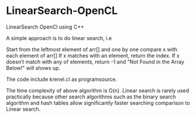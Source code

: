 # LinearSearch-OpenCL
LinearSearch OpenCl using C++

A simple approach is to do linear search, i.e

Start from the leftmost element of arr[] and one by one compare x with each element of arr[]
If x matches with an element, return the index.
If x doesn’t match with any of elements, return -1 and "Not Found in the Array Below!" will shows up.

The code include krenel.cl as programsource.

The time complexity of above algorithm is O(n).
Linear search is rarely used practically because other search algorithms such as the binary search algorithm and hash tables allow significantly faster searching comparison to Linear search.
